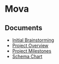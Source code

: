 # Mova

## Documents
- [Initial Brainstorming](https://hackmd.io/uJRJHTt8Qw2Ezn62MgRDPQ?view)
- [Project Overview](https://hackmd.io/zygWqPuTQGOmdMoWPDoc3w?view)
- [Project Milestones](https://hackmd.io/1kFaHdj7SFiCoKK651ysPw)
- [Schema Chart](https://docs.google.com/spreadsheets/d/1tj1NckvLt_-jULq-1tYNZy8i_Ps9SoJQzptXOXKvwUc/edit?usp=sharing)
